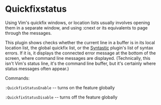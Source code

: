 Quickfixstatus
==================

Using Vim's quickfix windows, or location lists usually involves opening them
in a separate window, and using :cnext or its equivalents to page through the
messages.

This plugin shows checks whether the current line in a buffer is in its local
location list, the global quickfix list, or the
[Syntastic](http://www.vim.org/scripts/script.php?script_id=2736) plugin's list
of syntax errors. If it is, it displays the connected error message at the
bottom of the screen, where command line messages are displayed. (Technically,
this isn't Vim's status line, it's the command line buffer, but it's certainly
where status messages often appear.)

Commands:

`:QuickfixStatusEnable` -- turns on the feature globally

`:QuickfixStatusDisable` -- turns off the feature globally
